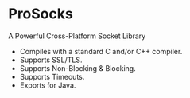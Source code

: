 ProSocks
========

A Powerful Cross-Platform Socket Library

- Compiles with a standard C and/or C++ compiler.
- Supports SSL/TLS.
- Supports Non-Blocking & Blocking.
- Supports Timeouts.
- Exports for Java.
